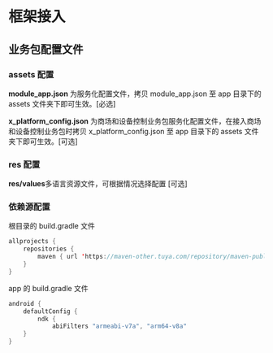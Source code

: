 # 框架接入

## 业务包配置文件

### assets 配置

**module_app.json** 为服务化配置文件，拷贝 module_app.json 至 app 目录下的 assets 文件夹下即可生效。[必选]

**x_platform_config.json** 为商场和设备控制业务包服务化配置文件，在接入商场和设备控制业务包时拷贝 x_platform_config.json 至 app 目录下的 assets 文件夹下即可生效。[可选]

### res 配置

**res/values**多语言资源文件，可根据情况选择配置 [可选]

### 依赖源配置
根目录的 build.gradle 文件
``` java
allprojects {
    repositories {
        maven { url 'https://maven-other.tuya.com/repository/maven-public/' }
    }
}
```
app 的 build.gradle 文件
``` java
android {
    defaultConfig {
        ndk {
            abiFilters "armeabi-v7a", "arm64-v8a"
    }
}
```

